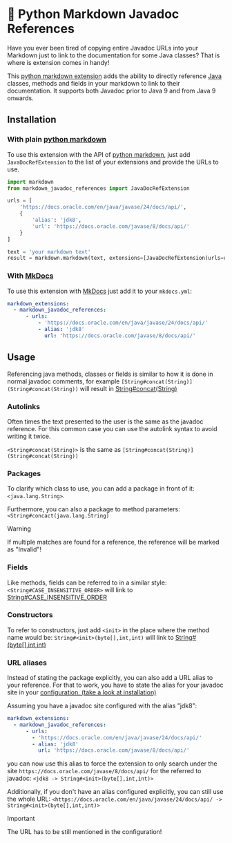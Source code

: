 # 🐍 Python Markdown Javadoc References
Have you ever been tired of copying entire Javadoc URLs into your Markdown just to link to the documentation for some Java classes?
That is where is extension comes in handy! 

This [python markdown extension](https://github.com/Python-Markdown/markdown) adds the ability to directly reference [Java](https://www.java.com/de/) classes, methods and fields in 
your markdown to link to their documentation. It supports both Javadoc prior to Java 9 and from Java 9 onwards.

## Installation
### With plain [python markdown](https://github.com/jackdewinter/pymarkdown)
To use this extension with the API of [python markdown](https://github.com/jackdewinter/pymarkdown), just add
`JavaDocRefExtension` to the list of your extensions and provide the URLs to use.

```python
import markdown
from markdown_javadoc_references import JavaDocRefExtension

urls = [
    'https://docs.oracle.com/en/java/javase/24/docs/api/',
    {
        'alias': 'jdk8',
        'url': 'https://docs.oracle.com/javase/8/docs/api/'
    }
]

text = 'your markdown text'
result = markdown.markdown(text, extensions=[JavaDocRefExtension(urls=urls)])
```


### With [MkDocs](https://www.mkdocs.org/)
To use this extension with [MkDocs](https://www.mkdocs.org/) just add it to your `mkdocs.yml`:

```yaml
markdown_extensions:
  - markdown_javadoc_references:
      - urls:
          - 'https://docs.oracle.com/en/java/javase/24/docs/api/'
          - alias: 'jdk8'
            url: 'https://docs.oracle.com/javase/8/docs/api/'
```

## Usage
Referencing java methods, classes or fields is similar to how it is done in normal javadoc comments, for example
`[String#concat(String)](String#concat(String))` will result in [String#concat(String)](https://docs.oracle.com/en/java/javase/24/docs/api/java.base/java/lang/String.html#concat(java.lang.String))

### Autolinks
Often times the text presented to the user is the same as the javadoc reference.
For this common case you can use the autolink syntax to avoid writing it twice.

`<String#concat(String)>` is the same as `[String#concat(String)](String#concat(String))`

### Packages
To clarify which class to use, you can add a package in front of it:
`<java.lang.String>`.

Furthermore, you can also a package to method parameters:
`<String#concact(java.lang.String)`

> [!WARNING]
> If multiple matches are found for a reference, the reference will be marked as "Invalid"!

### Fields
Like methods, fields can be referred to in a similar style: `<String#CASE_INSENSITIVE_ORDER>` will link to [String#CASE_INSENSITIVE_ORDER](https://docs.oracle.com/en/java/javase/24/docs/api/java.base/java/lang/String.html#CASE_INSENSITIVE_ORDER)

### Constructors
To refer to constructors, just add `<init>` in the place where the method name would be:
`String#<init>(byte[],int,int)` will link to [String#<init>(byte[],int,int)](https://docs.oracle.com/en/java/javase/24/docs/api/java.base/java/lang/String.html#%3Cinit%3E(byte%5B%5D,int,int))

### URL aliases
Instead of stating the package explicitly, you can also add a URL alias to your reference.
For that to work, you have to state the alias for your javadoc site in your [configuration. (take a look at installation)](#installation)

Assuming you have a javadoc site configured with the alias "jdk8":
```yaml
markdown_extensions:
  - markdown_javadoc_references:
      - urls:
        - 'https://docs.oracle.com/en/java/javase/24/docs/api/'
        - alias: 'jdk8'
          url: 'https://docs.oracle.com/javase/8/docs/api/'
```

you can now use this alias to force the extension to only search under the site `https://docs.oracle.com/javase/8/docs/api/`
for the referred to javadoc: `<jdk8 -> String#<init>(byte[],int,int)>` 

Additionally, if you don't have an alias configured explicitly, you can still use the whole URL:
`<https://docs.oracle.com/en/java/javase/24/docs/api/ -> String#<init>(byte[],int,int)>`

> [!IMPORTANT]
> The URL has to be still mentioned in the configuration!